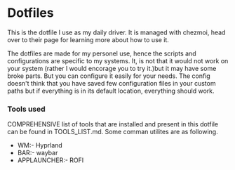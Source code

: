 # Dotfiles

This is the dotfile I use as my daily driver. It is managed with chezmoi, head over
to their page for learning more about how to use it.

The dotfiles are made for my personel use, hence the scripts and configurations are 
specific to my systems. It, is not that it would not work on your system (rather
I would encorage you to try it.)but it may have some broke parts. But you can configure 
it easily for your needs. The config doesn't think that you have saved few configuration files
in your custom paths but if everything is in its default location, everything should work.

### Tools used
COMPREHENSIVE list of tools that are installed and present in this dotfile can be found in 
TOOLS_LIST.md. Some comman utilites are as following.
- WM:- Hyprland
- BAR:- waybar
- APPLAUNCHER:- ROFI


